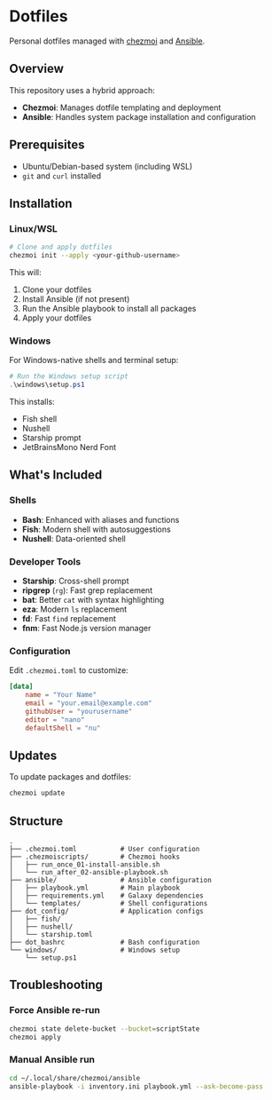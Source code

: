 # Dotfiles

Personal dotfiles managed with [chezmoi](https://www.chezmoi.io/) and [Ansible](https://www.ansible.com/).

## Overview

This repository uses a hybrid approach:
- **Chezmoi**: Manages dotfile templating and deployment
- **Ansible**: Handles system package installation and configuration

## Prerequisites

- Ubuntu/Debian-based system (including WSL)
- `git` and `curl` installed

## Installation

### Linux/WSL

```bash
# Clone and apply dotfiles
chezmoi init --apply <your-github-username>
```

This will:
1. Clone your dotfiles
2. Install Ansible (if not present)
3. Run the Ansible playbook to install all packages
4. Apply your dotfiles

### Windows

For Windows-native shells and terminal setup:

```powershell
# Run the Windows setup script
.\windows\setup.ps1
```

This installs:
- Fish shell
- Nushell
- Starship prompt
- JetBrainsMono Nerd Font

## What's Included

### Shells
- **Bash**: Enhanced with aliases and functions
- **Fish**: Modern shell with autosuggestions
- **Nushell**: Data-oriented shell

### Developer Tools
- **Starship**: Cross-shell prompt
- **ripgrep** (`rg`): Fast grep replacement
- **bat**: Better `cat` with syntax highlighting
- **eza**: Modern `ls` replacement
- **fd**: Fast `find` replacement
- **fnm**: Fast Node.js version manager

### Configuration

Edit `.chezmoi.toml` to customize:
```toml
[data]
    name = "Your Name"
    email = "your.email@example.com"
    githubUser = "yourusername"
    editor = "nano"
    defaultShell = "nu"
```

## Updates

To update packages and dotfiles:

```bash
chezmoi update
```

## Structure

```
.
├── .chezmoi.toml           # User configuration
├── .chezmoiscripts/        # Chezmoi hooks
│   ├── run_once_01-install-ansible.sh
│   └── run_after_02-ansible-playbook.sh
├── ansible/                # Ansible configuration
│   ├── playbook.yml        # Main playbook
│   ├── requirements.yml    # Galaxy dependencies
│   └── templates/          # Shell configurations
├── dot_config/             # Application configs
│   ├── fish/
│   ├── nushell/
│   └── starship.toml
├── dot_bashrc              # Bash configuration
└── windows/                # Windows setup
    └── setup.ps1
```

## Troubleshooting

### Force Ansible re-run

```bash
chezmoi state delete-bucket --bucket=scriptState
chezmoi apply
```

### Manual Ansible run

```bash
cd ~/.local/share/chezmoi/ansible
ansible-playbook -i inventory.ini playbook.yml --ask-become-pass
```